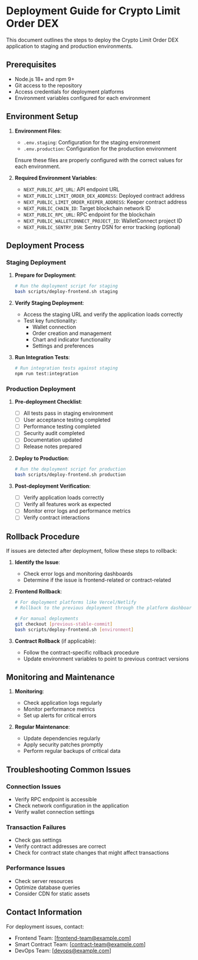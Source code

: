 # Deployment Guide for Crypto Limit Order DEX

This document outlines the steps to deploy the Crypto Limit Order DEX application to staging and production environments.

## Prerequisites

- Node.js 18+ and npm 9+
- Git access to the repository
- Access credentials for deployment platforms
- Environment variables configured for each environment

## Environment Setup

1. **Environment Files**:
   - `.env.staging`: Configuration for the staging environment
   - `.env.production`: Configuration for the production environment
   
   Ensure these files are properly configured with the correct values for each environment.

2. **Required Environment Variables**:
   - `NEXT_PUBLIC_API_URL`: API endpoint URL
   - `NEXT_PUBLIC_LIMIT_ORDER_DEX_ADDRESS`: Deployed contract address
   - `NEXT_PUBLIC_LIMIT_ORDER_KEEPER_ADDRESS`: Keeper contract address
   - `NEXT_PUBLIC_CHAIN_ID`: Target blockchain network ID
   - `NEXT_PUBLIC_RPC_URL`: RPC endpoint for the blockchain
   - `NEXT_PUBLIC_WALLETCONNECT_PROJECT_ID`: WalletConnect project ID
   - `NEXT_PUBLIC_SENTRY_DSN`: Sentry DSN for error tracking (optional)

## Deployment Process

### Staging Deployment

1. **Prepare for Deployment**:
   ```bash
   # Run the deployment script for staging
   bash scripts/deploy-frontend.sh staging
   ```

2. **Verify Staging Deployment**:
   - Access the staging URL and verify the application loads correctly
   - Test key functionality:
     - Wallet connection
     - Order creation and management
     - Chart and indicator functionality
     - Settings and preferences

3. **Run Integration Tests**:
   ```bash
   # Run integration tests against staging
   npm run test:integration
   ```

### Production Deployment

1. **Pre-deployment Checklist**:
   - [ ] All tests pass in staging environment
   - [ ] User acceptance testing completed
   - [ ] Performance testing completed
   - [ ] Security audit completed
   - [ ] Documentation updated
   - [ ] Release notes prepared

2. **Deploy to Production**:
   ```bash
   # Run the deployment script for production
   bash scripts/deploy-frontend.sh production
   ```

3. **Post-deployment Verification**:
   - [ ] Verify application loads correctly
   - [ ] Verify all features work as expected
   - [ ] Monitor error logs and performance metrics
   - [ ] Verify contract interactions

## Rollback Procedure

If issues are detected after deployment, follow these steps to rollback:

1. **Identify the Issue**:
   - Check error logs and monitoring dashboards
   - Determine if the issue is frontend-related or contract-related

2. **Frontend Rollback**:
   ```bash
   # For deployment platforms like Vercel/Netlify
   # Rollback to the previous deployment through the platform dashboard
   
   # For manual deployments
   git checkout [previous-stable-commit]
   bash scripts/deploy-frontend.sh [environment]
   ```

3. **Contract Rollback** (if applicable):
   - Follow the contract-specific rollback procedure
   - Update environment variables to point to previous contract versions

## Monitoring and Maintenance

1. **Monitoring**:
   - Check application logs regularly
   - Monitor performance metrics
   - Set up alerts for critical errors

2. **Regular Maintenance**:
   - Update dependencies regularly
   - Apply security patches promptly
   - Perform regular backups of critical data

## Troubleshooting Common Issues

### Connection Issues
- Verify RPC endpoint is accessible
- Check network configuration in the application
- Verify wallet connection settings

### Transaction Failures
- Check gas settings
- Verify contract addresses are correct
- Check for contract state changes that might affect transactions

### Performance Issues
- Check server resources
- Optimize database queries
- Consider CDN for static assets

## Contact Information

For deployment issues, contact:
- Frontend Team: [frontend-team@example.com]
- Smart Contract Team: [contract-team@example.com]
- DevOps Team: [devops@example.com] 